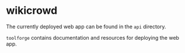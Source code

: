 # wikicrowd

The currently deployed web app can be found in the `api` directory.

`toolforge` contains documentation and resources for deploying the web app.